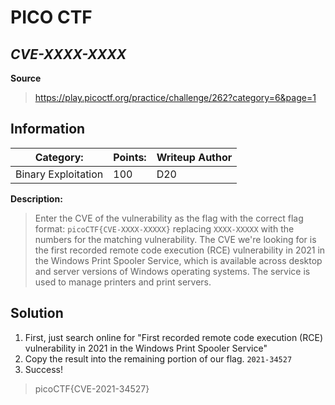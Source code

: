# __PICO CTF__ 
## _CVE-XXXX-XXXX_

 __Source__

> https://play.picoctf.org/practice/challenge/262?category=6&page=1

## Information
**Category:** | **Points:** | **Writeup Author**
--- | --- | ---
Binary Exploitation | 100 | D20

**Description:** 

> Enter the CVE of the vulnerability as the flag with the correct flag format: `picoCTF{CVE-XXXX-XXXXX}` replacing `XXXX-XXXXX` with the numbers for the matching vulnerability. The CVE we're looking for is the first recorded remote code execution (RCE) vulnerability in 2021 in the Windows Print Spooler Service, which is available across desktop and server versions of Windows operating systems. The service is used to manage printers and print servers.

## Solution
1. First, just search online for "First recorded remote code execution (RCE) vulnerability in 2021 in the Windows Print Spooler Service"
2. Copy the result into the remaining portion of our flag. `2021-34527`
2. Success!

> picoCTF{CVE-2021-34527}
